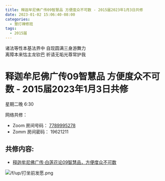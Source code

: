 ```yaml
---
title: 释迦牟尼佛广传09智慧品 方便度众不可数 - 2015届2023年1月3日共修
date: 2023-01-02 15:06:40-08:00
categories:
  - 慧灯禅修班
tags:
  - 2015届
---
```


诸法等性本基法界中 自现圆满三身游舞力  
离障本来怙主龙钦巴 祈请无垢光尊常护我

# 释迦牟尼佛广传09智慧品 方便度众不可数 - 2015届2023年1月3日共修

星期二晚 6:30 

网络共修：

- Zoom 房间号码： [7789995278](https://us02web.zoom.us/j/7789995278?pwd=VjZmbWJFY2k2K0E5RVB2cTNIQmhqUT09)
- Zomm 房间密码： 19621211

## 共修内容:

- [释迦牟尼佛广传·白莲花论09智慧品，方便度众不可数](https://bj.cxb123.cc/ref/blhl/09/#p376)


![/f/up/打坐前发愿.png](/f/up/打坐前发愿.png)

